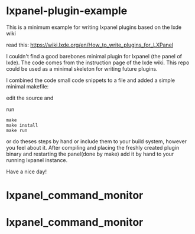 # lxpanel-plugin-example
This is a minimum example for writing lxpanel plugins based on the lxde wiki

read this: https://wiki.lxde.org/en/How_to_write_plugins_for_LXPanel

I couldn't find a good barebones minimal plugin for lxpanel (the panel of lxde). 
The code comes from the instruction page of the lxde wiki. This repo could be used as a minimal skeleton for writing future plugins.

I combined the code small code snippets to a file and added a simple minimal makefile:

edit the source and

run

```
make
make install
make run 
```


or do theses steps by hand or include them to your build system, however you feel about it. 
After compiling and placing the freshly created plugin binary and restarting the panel(done by make) add it by hand to your running lxpanel instance.

Have a nice day!


# lxpanel_command_monitor
# lxpanel_command_monitor
